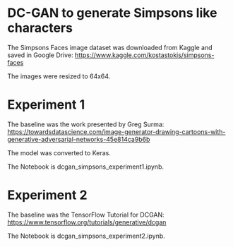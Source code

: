 # DC-GAN to generate Simpsons like characters

The Simpsons Faces image dataset was downloaded from Kaggle and saved in Google Drive: https://www.kaggle.com/kostastokis/simpsons-faces

The images were resized to 64x64.

# Experiment 1
The baseline was the work presented by Greg Surma:
https://towardsdatascience.com/image-generator-drawing-cartoons-with-generative-adversarial-networks-45e814ca9b6b

The model was converted to Keras.

The Notebook is dcgan_simpsons_experiment1.ipynb.

# Experiment 2
The baseline was the TensorFlow Tutorial for DCGAN:
https://www.tensorflow.org/tutorials/generative/dcgan

The Notebook is dcgan_simpsons_experiment2.ipynb.

